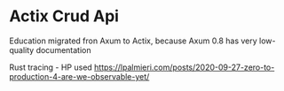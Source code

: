 # Actix Crud Api

Education migrated fron Axum to Actix, because Axum 0.8 has very low-quality documentation

Rust tracing - HP used
https://lpalmieri.com/posts/2020-09-27-zero-to-production-4-are-we-observable-yet/